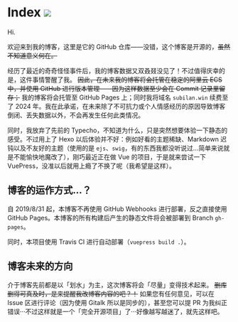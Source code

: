 # Index ![](https://api.travis-ci.org/Subilan/Blog.svg?branch=master)

Hi.

欢迎来到我的博客，这里是它的 GitHub 仓库——没错，这个博客是开源的，~~虽然不知道意义何在。~~

经历了最近的奇奇怪怪事件后，我的博客数据又双叒叕没见了！不过值得庆幸的是，这件事情警醒了我。 ~~因此，在未来我的博客将会托管在稳定的阿里云 ECS 中，并使用 GitHub 进行版本管理——因为这样数据至少会在 Commit 记录里留存；~~ 我的博客将会托管至 GitHub Pages 上；同时我将域名 `subilan.win` 续费至了 2024 年。我在此承诺，在未来除了不可抗力或个人情感经历的原因导致博客倒闭、丢失数据以外，不会再发生任何此类情况。

同时，我放弃了先前的 Typecho，不知道为什么，只是突然想要体验一下静态的感受。不过用上了 Hexo 以后体验并不好：例如好看的主题稀缺、Markdown 迟钝以及不友好的主题（使用的是 `ejs`、`swig`，有的东西我都没听说过...简单来说就是不能愉快地魔改了），刚巧最近正在做 Vue 的项目，于是就来尝试一下 VuePress，没准以后就用上瘾了不换了呢（我希望是这样）。

## 博客的运作方式...？

自 2019/8/31 起，本博客不再使用 GitHub Webhooks 进行部署，反之直接使用 GitHub Pages。本博客的所有构建后产生的静态文件将会被部署到 Branch `gh-pages`。

同时，本项目使用 Travis CI 进行自动部署（`vuepress build .`）。

## 博客未来的方向

介于博客先前都是以「划水」为主，这次博客将会「尽量」变得技术起来。 ~~删库删得可真及时，是来提醒我改博客内容的吧？！~~ 如果您有任何意见，可以在 Issue 区进行评论（因为使用 Gitalk 所以是同步的），甚至您可以提 PR 为我纠正错误···不过这样就是一个「完全开源项目」了···好像越写越迷了，就先这样吧。
